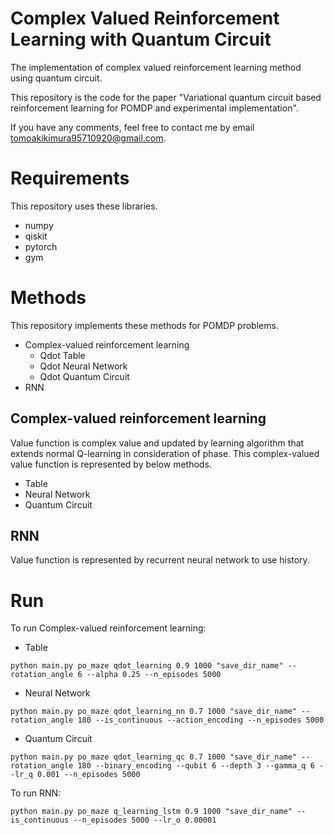 # Complex Valued Reinforcement Learning with Quantum Circuit
The implementation of complex valued reinforcement learning method using quantum circuit.

This repository is the code for the paper "Variational quantum circuit based reinforcement learning for POMDP and experimental implementation".

If you have any comments, feel free to contact me by email tomoakikimura95710920@gmail.com.

# Requirements
This repository uses these libraries.

* numpy
* qiskit
* pytorch
* gym

# Methods
This repository implements these methods for POMDP problems.

* Complex-valued reinforcement learning
    * Qdot Table
    * Qdot Neural Network
    * Qdot Quantum Circuit
* RNN
## Complex-valued reinforcement learning
Value function is complex value and updated by learning algorithm that extends normal Q-learning in consideration of phase. This complex-valued value function is represented by below methods.
* Table
* Neural Network
* Quantum Circuit
## RNN
Value function is represented by recurrent neural network to use history.
# Run
To run Complex-valued reinforcement learning:
* Table

```
python main.py po_maze qdot_learning 0.9 1000 "save_dir_name" --rotation_angle 6 --alpha 0.25 --n_episodes 5000
```

* Neural Network

```
python main.py po_maze qdot_learning_nn 0.7 1000 "save_dir_name" --rotation_angle 180 --is_continuous --action_encoding --n_episodes 5000
```

* Quantum Circuit

```
python main.py po_maze qdot_learning_qc 0.7 1000 "save_dir_name" --rotation_angle 180 --binary_encoding --qubit 6 --depth 3 --gamma_q 6 --lr_q 0.001 --n_episodes 5000
```

To run RNN:

```
python main.py po_maze q_learning_lstm 0.9 1000 "save_dir_name" --is_continuous --n_episodes 5000 --lr_o 0.00001
```
